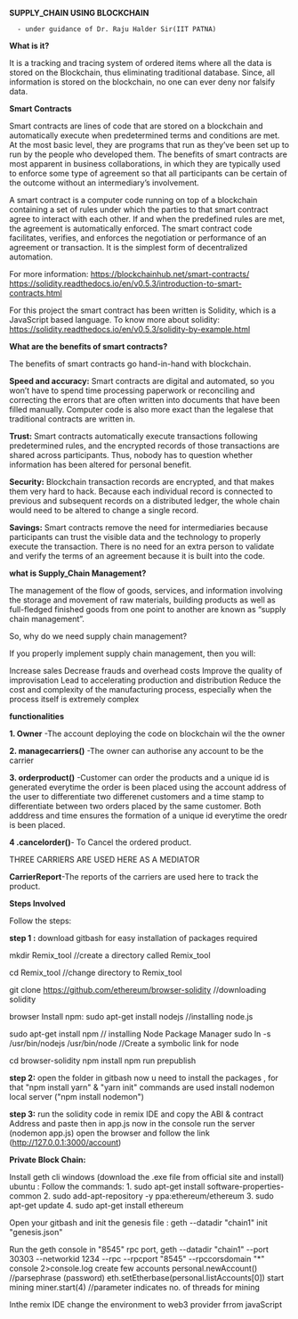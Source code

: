 **SUPPLY_CHAIN USING BLOCKCHAIN**
      
      - under guidance of Dr. Raju Halder Sir(IIT PATNA)

**What is it?**

It is a tracking and tracing system of ordered items where all the data is stored on the Blockchain, thus eliminating traditional database. Since, all information is stored on the blockchain, no one can ever deny nor falsify data.

**Smart Contracts**


Smart contracts are lines of code that are stored on a blockchain and automatically execute when predetermined terms and conditions are met. At the most basic level, they are programs that run as they’ve been set up to run by the people who developed them. The benefits of smart contracts are most apparent in business collaborations, in which they are typically used to enforce some type of agreement so that all participants can be certain of the outcome without an intermediary’s involvement.

A smart contract is a computer code running on top of a blockchain containing a set of rules under which the parties to that smart contract agree to interact with each other. If and when the predefined rules are met, the agreement is automatically enforced. The smart contract code facilitates, verifies, and enforces the negotiation or performance of an agreement or transaction. It is the simplest form of decentralized automation.

For more information:
https://blockchainhub.net/smart-contracts/
https://solidity.readthedocs.io/en/v0.5.3/introduction-to-smart-contracts.html

For this project the smart contract has been written is Solidity, which is a JavaScript based language. To know more about solidity:
https://solidity.readthedocs.io/en/v0.5.3/solidity-by-example.html

**What are the benefits of smart contracts?**

The benefits of smart contracts go hand-in-hand with blockchain.

**Speed and accuracy:** Smart contracts are digital and automated, so you won’t have to spend time processing paperwork or reconciling and correcting the errors that are often written into documents that have been filled manually. Computer code is also more exact than the legalese that traditional contracts are written in.

**Trust:** Smart contracts automatically execute transactions following predetermined rules, and the encrypted records of those transactions are shared across participants. Thus, nobody has to question whether information has been altered for personal benefit.

**Security:** Blockchain transaction records are encrypted, and that makes them very hard to hack. Because each individual record is connected to previous and subsequent records on a distributed ledger, the whole chain would need to be altered to change a single record.

**Savings:** Smart contracts remove the need for intermediaries because participants can trust the visible data and the technology to properly execute the transaction. There is no need for an extra person to validate and verify the terms of an agreement because it is built into the code.


**what is Supply_Chain Management?**

The management of the flow of goods, services, and information involving the storage and movement of raw materials, building products as well as full-fledged finished goods from one point to another are known as “supply chain management”.

So, why do we need supply chain management?

If you properly implement supply chain management, then you will:

Increase sales
Decrease frauds and overhead costs
Improve the quality of improvisation
Lead to accelerating production and distribution
Reduce the cost and complexity of the manufacturing process, especially when the process itself is extremely complex


**functionalities**

**1. Owner** -The account deploying the code on blockchain wil the the owner

**2. managecarriers()**  -The owner can authorise any account to be the carrier

**3. orderproduct()** -Customer can order the products and a unique id is generated everytime the order is been placed using the account address of the user to differentiate two differenet customers and a time stamp to differentiate between two orders placed by the same customer.
Both adddress and time ensures the formation of a unique id everytime the oredr is been placed.

**4 .cancelorder()**- To Cancel the ordered product.

THREE CARRIERS ARE USED HERE AS A MEDIATOR 

**CarrierReport**-The reports of the carriers are used here to track the product.

**Steps Involved**

Follow the steps: 

**step 1 :** download gitbash for easy installation of packages required 

mkdir Remix_tool //create a directory called Remix_tool 

cd Remix_tool //change directory to Remix_tool 

git clone https://github.com/ethereum/browser-solidity //downloading solidity 

browser Install npm: sudo apt-get install nodejs //installing node.js

sudo apt-get install npm // installing Node Package Manager sudo ln -s /usr/bin/nodejs /usr/bin/node //Create a symbolic link for node 

cd browser-solidity npm install npm run prepublish

**step 2:**  open the folder in gitbash now u need to install the packages , for that "npm install yarn" & "yarn init" commands are used install nodemon local server ("npm install nodemon")

**step 3:** run the solidity code in remix IDE and copy the ABI & contract Address and paste then in app.js now in the console run the server (nodemon app.js) open the browser and follow the link (http://127.0.0.1:3000/account)

**Private Block Chain:**

Install geth cli windows (download the .exe file from official site and install) ubuntu : Follow the commands: 1. sudo apt-get install software-properties-common 2. sudo add-apt-repository -y ppa:ethereum/ethereum 3. sudo apt-get update 4. sudo apt-get install ethereum

Open your gitbash and init the genesis file : geth --datadir "chain1" init "genesis.json"

Run the geth console in "8545" rpc port, geth --datadir "chain1" --port 30303 --networkid 1234 --rpc --rpcport "8545" --rpccorsdomain "*" console 2>console.log create few accounts personal.newAccount() //parsephrase (password) eth.setEtherbase(personal.listAccounts[0]) start mining miner.start(4) //parameter indicates no. of threads for mining

Inthe remix IDE change the environment to web3 provider frrom javaScript
